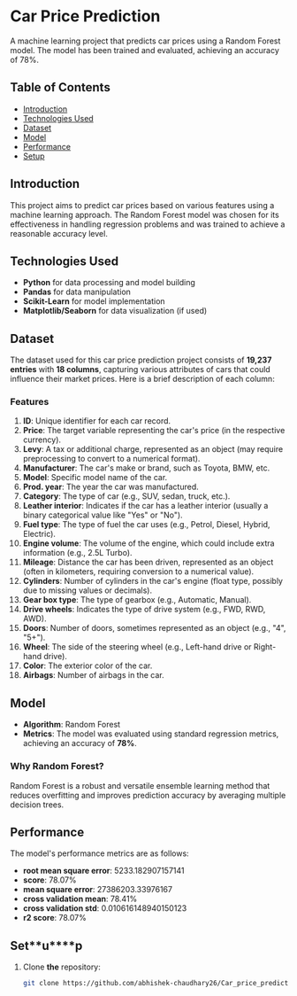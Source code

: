 # Car Price Prediction

A machine learning project that predicts car prices using a Random Forest model. The model has been trained and evaluated, achieving an accuracy of 78%.

## Table of Contents
- [Introduction](#introduction)
- [Technologies Used](#technologies-used)
- [Dataset](#dataset)
- [Model](#model)
- [Performance](#performance)
- [Setup](#setup)
## Introduction
This project aims to predict car prices based on various features using a machine learning approach. The Random Forest model was chosen for its effectiveness in handling regression problems and was trained to achieve a reasonable accuracy level.

## Technologies Used
- **Python** for data processing and model building
- **Pandas** for data manipulation
- **Scikit-Learn** for model implementation
- **Matplotlib/Seaborn** for data visualization (if used)

## Dataset
The dataset used for this car price prediction project consists of **19,237 entries** with **18 columns**, capturing various attributes of cars that could influence their market prices. Here is a brief description of each column:

### Features
1. **ID**: Unique identifier for each car record.
2. **Price**: The target variable representing the car's price (in the respective currency).
3. **Levy**: A tax or additional charge, represented as an object (may require preprocessing to convert to a numerical format).
4. **Manufacturer**: The car's make or brand, such as Toyota, BMW, etc.
5. **Model**: Specific model name of the car.
6. **Prod. year**: The year the car was manufactured.
7. **Category**: The type of car (e.g., SUV, sedan, truck, etc.).
8. **Leather interior**: Indicates if the car has a leather interior (usually a binary categorical value like "Yes" or "No").
9. **Fuel type**: The type of fuel the car uses (e.g., Petrol, Diesel, Hybrid, Electric).
10. **Engine volume**: The volume of the engine, which could include extra information (e.g., 2.5L Turbo).
11. **Mileage**: Distance the car has been driven, represented as an object (often in kilometers, requiring conversion to a numerical value).
12. **Cylinders**: Number of cylinders in the car's engine (float type, possibly due to missing values or decimals).
13. **Gear box type**: The type of gearbox (e.g., Automatic, Manual).
14. **Drive wheels**: Indicates the type of drive system (e.g., FWD, RWD, AWD).
15. **Doors**: Number of doors, sometimes represented as an object (e.g., "4", "5+").
16. **Wheel**: The side of the steering wheel (e.g., Left-hand drive or Right-hand drive).
17. **Color**: The exterior color of the car.
18. **Airbags**: Number of airbags in the car.

## Model
- **Algorithm**: Random Forest
- **Metrics**: The model was evaluated using standard regression metrics, achieving an accuracy of **78%**.

### Why Random Forest?
Random Forest is a robust and versatile ensemble learning method that reduces overfitting and improves prediction accuracy by averaging multiple decision trees.

## Performance
The model's performance metrics are as follows:
- **root mean square error**: 5233.182907157141
- **score**: 78.07%
- **mean square error**: 27386203.33976167
- **cross validation mean**: 78.41%
- **cross validation std**: 0.010616148940150123
- **r2 score**: 78.07%

## Set**u****p
1. Clone **the** repository:
   ```bash
   git clone https://github.com/abhishek-chaudhary26/Car_price_prediction.git

